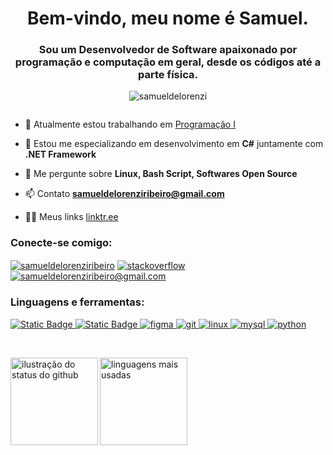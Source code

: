 <h1 align="center">Bem-vindo, meu nome é Samuel.</h1>
<h3 align="center">Sou um Desenvolvedor de Software apaixonado por programação e computação em geral, desde os códigos até a parte física.</h3>

<p align="center"> <img src="https://komarev.com/ghpvc/?username=samueldelorenzi&label=Profile%20views&color=0e75b6&style=flat" alt="samueldelorenzi" /> </p>

<p align="center"> <a href="https://twitter.com/" target="blank"><img src="https://img.shields.io/twitter/follow/?logo=twitter&style=for-the-badge" alt="" /></a> </p>

- 🔭 Atualmente estou trabalhando em [Programação I](https://github.com/samueldelorenzi/ProgramacaoI)

- 🌱 Estou me especializando em desenvolvimento em **C#** juntamente com **.NET Framework**

- 💬 Me pergunte sobre **Linux, Bash Script, Softwares Open Source**

- 📫 Contato **samueldelorenziribeiro@gmail.com**

- 👨‍💻 Meus links [linktr.ee](https://linktr.ee/samueldelorenzi)

<h3 align="left">Conecte-se comigo:</h3>
<p align="left">
<a href="https://linkedin.com/in/samueldelorenziribeiro" target="blank"><img align="center" src="https://img.shields.io/badge/linkedin-3?style=for-the-badge&logo=linkedin&logoColor=white&color=%23136bc5" alt="samueldelorenziribeiro" /></a>
<a href="https://stackoverflow.com/users/23304166" target="blank"><img align="center" src="https://img.shields.io/badge/stack%20overflow-3?style=for-the-badge&logo=stackoverflow&logoColor=white&color=%23f38120" alt="stackoverflow" /></a>
<a href="mailto:samueldelorenziribeiro@gmail.com" target="blank"><img align="center" src="https://img.shields.io/badge/gmail-3?style=for-the-badge&logo=gmail&logoColor=white&color=red" alt="samueldelorenziribeiro@gmail.com" /></a>
</p>

<h3 align="left">Linguagens e ferramentas:</h3>
<p align="left"> 
  
<a href="https://www.gnu.org/software/bash/" target="_blank" rel="noreferrer"> <img alt="Static Badge" src="https://img.shields.io/badge/Bash Script-3333?style=for-the-badge&logo=gnubash&logoColor=white&color=black" alt="bash"/> </a> <a href="https://www.w3schools.com/cs/" target="_blank" rel="noreferrer"> <img alt="Static Badge" src="https://img.shields.io/badge/C%23-333333333?style=for-the-badge&logo=csharp&logoColor=white&color=rgb(155%2C%2079%2C%20151)" alt="csharp"> </a> <a href="https://www.figma.com/" target="_blank" rel="noreferrer"> <img src="https://img.shields.io/badge/figma-3333?style=for-the-badge&logo=figma&logoColor=white&color=%23a55fff" alt="figma"/> </a><a href="https://git-scm.com/" target="_blank" rel="noreferrer"> <img src="https://img.shields.io/badge/git-3?style=for-the-badge&logo=git&logoColor=white&color=%23f05030" alt="git"/> </a><a href="https://www.linux.org/" target="_blank" rel="noreferrer"> <img src="https://img.shields.io/badge/linux-3?style=for-the-badge&logo=linux&logoColor=yellow&color=black" alt="linux"/> </a> <a href="https://www.mysql.com/" target="_blank" rel="noreferrer"> <img src="https://img.shields.io/badge/mysql-3?style=for-the-badge&logo=mysql&logoColor=white&color=%2300618c" alt="mysql"/> </a> <a href="https://www.python.org" target="_blank" rel="noreferrer"> <img src="https://img.shields.io/badge/python-3?style=for-the-badge&logo=python&logoColor=%23fed94c&color=%23447dae" alt="python"/> </a>

</p>

<br>
<p align="left">
  <img align='left' src="https://github-readme-stats.vercel.app/api?username=samueldelorenzi&theme=dark&show_icons=true" alt="ilustração do status do github" height="140">
  <img align='left' src="https://github-readme-stats.vercel.app/api/top-langs/?username=samueldelorenzi&hide=html&layout=compact&theme=dark" alt="linguagens mais usadas" height="140">
</p>
